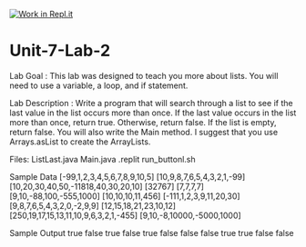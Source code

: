 [![Work in Repl.it](https://classroom.github.com/assets/work-in-replit-14baed9a392b3a25080506f3b7b6d57f295ec2978f6f33ec97e36a161684cbe9.svg)](https://classroom.github.com/online_ide?assignment_repo_id=4029554&assignment_repo_type=AssignmentRepo)
# Unit-7-Lab-2
Lab Goal :   This lab was designed to teach you more about lists.  You will need to use a variable, a loop, and if statement.

Lab Description :   Write a program that will search through a list to see if the last value in the list occurs more than once.  If the last value occurs in the list more than once, return true.  Otherwise, return false.  If the list is empty, return false.  You will also write the Main method.  I suggest that you use Arrays.asList to create the ArrayLists.

Files:  ListLast.java
        Main.java
        .replit
        run_buttonl.sh



Sample Data
[-99,1,2,3,4,5,6,7,8,9,10,5]
[10,9,8,7,6,5,4,3,2,1,-99]
[10,20,30,40,50,-11818,40,30,20,10]
[32767]
[7,7,7,7]
[9,10,-88,100,-555,1000]
[10,10,10,11,456]
[-111,1,2,3,9,11,20,30]
[9,8,7,6,5,4,3,2,0,-2,9,9]
[12,15,18,21,23,10,12]
[250,19,17,15,13,11,10,9,6,3,2,1,-455]
[9,10,-8,10000,-5000,1000]

	
	
Sample Output
true
false
true
false
true
false
false
false
true
true
false
false

